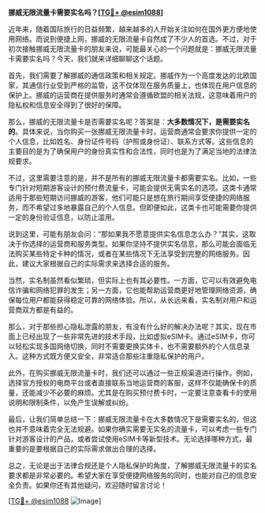**挪威无限流量卡需要实名吗？[[TG💪+ @esim1088](https://t.me/s/esim1088)]**

近年来，随着国际旅行的日益频繁，越来越多的人开始关注如何在国外更方便地使用网络。而说到便捷上网，挪威的无限流量卡自然成了不少人的首选。不过，对于初次接触挪威无限流量卡的朋友来说，可能最关心的一个问题就是：挪威无限流量卡需要实名吗？今天，我们就来详细聊聊这个话题。

首先，我们需要了解挪威的通信政策和相关规定。挪威作为一个高度发达的北欧国家，其通信行业受到严格的监管，这不仅体现在服务质量上，也体现在用户信息的保护上。挪威的运营商在提供服务时通常会遵循欧盟的相关法规，这意味着用户的隐私权和信息安全得到了很好的保障。

那么，挪威的无限流量卡是否需要实名呢？答案是：**大多数情况下，是需要实名的**。具体来说，当你购买一张挪威无限流量卡时，运营商通常会要求你提供一定的个人信息，比如姓名、身份证件号码（护照或身份证）、联系方式等。这些信息的主要目的是为了确保用户的身份真实性和合法性，同时也是为了满足当地的法律法规要求。

不过，这里需要注意的是，并不是所有的挪威无限流量卡都需要实名。比如，一些专门针对短期游客设计的预付费流量卡，可能会提供无需实名的选项。这类卡通常适用于那些短期访问挪威的游客，他们可能只是想在旅行期间享受便捷的网络服务，而不希望过多地暴露自己的个人信息。但即便如此，这类卡也可能需要你提供一定的身份验证信息，以防止滥用。

说到这里，可能有朋友会问：“那如果我不愿意提供实名信息怎么办？”其实，这取决于你选择的运营商和服务类型。如果你坚持不提供实名信息，那么可能会面临无法购买某些特定卡种的情况，或者在某些情况下无法享受到完整的网络服务。因此，建议大家根据自己的实际需求来选择合适的服务。

当然，实名制虽然看似繁琐，但实际上也有其必要性。一方面，它可以有效避免电信诈骗和网络犯罪的发生；另一方面，它也能帮助运营商更好地管理网络资源，确保每位用户都能获得稳定可靠的网络体验。所以，从长远来看，实名制对用户和运营商双方都是有益的。

那么，对于那些担心隐私泄露的朋友，有没有什么好的解决办法呢？其实，现在市面上已经出现了一些非常先进的技术手段，比如虚拟eSIM卡。通过eSIM卡，你可以轻松实现多国网络切换，同时不需要更换实体卡，也不需要额外的个人信息录入。这种方式既方便又安全，非常适合那些注重隐私保护的用户。

此外，在购买挪威无限流量卡时，我们还可以通过一些正规渠道进行操作。例如，选择官方授权的电商平台或者直接联系当地运营商的客服，这样不仅能确保卡的质量，还能减少不必要的麻烦。尤其是在购买预付费卡时，一定要注意查看卡的使用说明和限制条件，以免产生误解或纠纷。

最后，让我们简单总结一下：挪威无限流量卡在大多数情况下是需要实名的，但这也并不意味着完全无法规避。如果你确实需要无实名的流量卡，可以考虑一些专门针对游客设计的产品，或者尝试使用eSIM卡等新型技术。无论选择哪种方式，最重要的是要根据自己的实际需求做出合理的选择。

总之，无论是出于法律合规还是个人隐私保护的角度，了解挪威无限流量卡的实名要求都是非常必要的。希望大家在享受便捷网络服务的同时，也能对自己的信息安全负责。如果你还有其他疑问，欢迎随时留言讨论！

[[TG💪+ @esim1088](https://t.me/s/esim1088) ![Image](https://i.postimg.cc/4NQfJmqS/Snipaste-2025-05-13-00-14-12.png)]